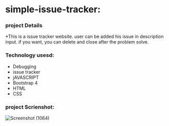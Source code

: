 # simple-issue-tracker:

### project Details

*This is a issue tracker website. user can be added his issue in description input. if you want, you can delete and close after the problem solve.
### Technology usesd:
- Debugging
- issue tracker
- jAVASCRIPT
- Bootstrap 4
- HTML
- CSS

### project Scrienshot:

![Screenshot (1064)](https://user-images.githubusercontent.com/67516342/116684070-53580300-a965-11eb-89e0-a962857aae6f.png)

